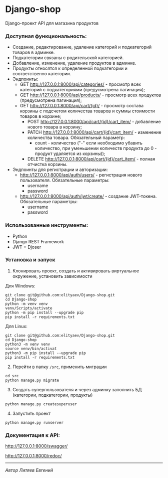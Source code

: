 # Django-shop

Django-проект API для магазина продуктов

### Доступная функциональность:

* Создание, редактирование, удаление категорий и подкатегорий товаров в админке.
* Подкатегории связаны с родительской категорией.
* Добавление, изменение, удаление продуктов в админке.
* Продукты относятся к определенной подкатегории и соответственно категории.
* Эндпоинты: 
  * GET http://127.0.0.1:8000/api/categories/ - просмотр всех категорий 
  с подкатегориями (предусмотрена пагинация);
  * GET http://127.0.0.1:8000/api/products/ - просмотр всех продуктов 
  (предусмотрена пагинация);
  * GET http://127.0.0.1:8000/api/cart/{id}/ - просмотр состава корзины с 
  подсчетом количества товаров и суммы стоимости товаров в корзине;
    * POST http://127.0.0.1:8000/api/cart/{id}/cart_item/ - добавление 
    нового товара в корзину;
    * PATCH http://127.0.0.1:8000/api/cart/{id}/cart_item/ - изменение количества товара. 
    Обязательный параметр: 
      * count - количество ("-" если необходимо убавить количество, при уменьшении 
      количеств продукта до 0 - продукт удаляется из корзины));
    * DELETE http://127.0.0.1:8000/api/cart/{id}/cart_item/ - полная отчистка корзины.
* Эндпоинты для регистрации и авторизации:
  * http://127.0.0.1:8000/api/auth/users/ - регистрация нового пользователя. 
  Обязательные параметры: 
    * username
    * password
  * http://127.0.0.1:8000/api/auth/jwt/create/ - создание JWT-токена. 
  Обязательные параметры: 
    * username
    * password

### Использованные инструменты:

* Python
* Django REST Framework
* JWT + Djoser

### Установка и запуск

1. Клонировать проект, создать и активировать виртуальное окружение, установить
зависимости

Для Windows:

```shell
git clone git@github.com:elityaev/Django-shop.git
cd Django-shop
python -m venv venv
venv/Scripts/activate
python -m pip install --upgrade pip
pip install -r requirements.txt
```
Для Linux:

```shell
git clone git@github.com:elityaev/Django-shop.git
cd Django-shop
python3 -m venv venv
source venv/bin/activat
python3 -m pip install --upgrade pip
pip install -r requirements.txt
```
2. Перейти в папку ```/src```, применить миграции 
```shell
cd src
python manage.py migrate
```
3. Создать суперпользователя и через админку заполнить БД (категории, подкатегории, продукты)
```shell
python manage.py createsuperuser
```
4. Запустить проект
```shell
python manage.py runserver
```
### Документация к API:

http://127.0.0.1:8000/swagger/

http://127.0.0.1:8000/redoc/

----
_Автор Литяев Евгений_

    
